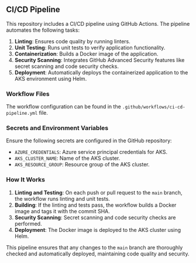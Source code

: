 ## CI/CD Pipeline

This repository includes a CI/CD pipeline using GitHub Actions. The pipeline automates the following tasks:

1. **Linting**: Ensures code quality by running linters.
2. **Unit Testing**: Runs unit tests to verify application functionality.
3. **Containerization**: Builds a Docker image of the application.
4. **Security Scanning**: Integrates GitHub Advanced Security features like secret scanning and code security checks.
5. **Deployment**: Automatically deploys the containerized application to the AKS environment using Helm.

### Workflow Files

The workflow configuration can be found in the `.github/workflows/ci-cd-pipeline.yml` file.

### Secrets and Environment Variables

Ensure the following secrets are configured in the GitHub repository:
- `AZURE_CREDENTIALS`: Azure service principal credentials for AKS.
- `AKS_CLUSTER_NAME`: Name of the AKS cluster.
- `AKS_RESOURCE_GROUP`: Resource group of the AKS cluster.

### How It Works

1. **Linting and Testing**: On each push or pull request to the `main` branch, the workflow runs linting and unit tests.
2. **Building**: If the linting and tests pass, the workflow builds a Docker image and tags it with the commit SHA.
3. **Security Scanning**: Secret scanning and code security checks are performed.
4. **Deployment**: The Docker image is deployed to the AKS cluster using Helm.

This pipeline ensures that any changes to the `main` branch are thoroughly checked and automatically deployed, maintaining code quality and security.
